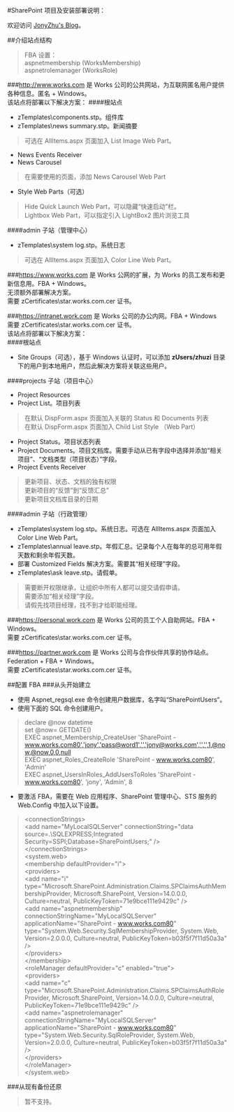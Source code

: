 ﻿#SharePoint 项目及安装部署说明：


欢迎访问 [JonyZhu's Blog](http://www.cnblogs.com/jonyzhu)。


##介绍站点结构

> FBA 设置：  
> aspnetmembership (WorksMembership)  
> aspnetrolemanager (WorksRole)  

###http://www.works.com 
是 Works 公司的公共网站，为互联网匿名用户提供各种信息。匿名 + Windows。  
该站点将部署以下解决方案：
####根站点
* zTemplates\components.stp。组件库
* zTemplates\news summary.stp。新闻摘要  


> 可选在 AllItems.aspx 页面加入 List Image Web Part。  


* News Events Receiver
* News Carousel  


> 在需要使用的页面，添加 News Carousel Web Part


* Style Web Parts（可选）


> Hide Quick Launch Web Part，可以隐藏“快速启动”栏。  
> Lightbox Web Part，可以指定引入 LightBox2 图片浏览工具


####admin 子站（管理中心）
* zTemplates\system log.stp。系统日志   

> 可选在 AllItems.aspx 页面加入 Color Line Web Part。  


###https://www.works.com 
是 Works 公网的扩展，为 Works 的员工发布和更新信息用。FBA + Windows。  
无须额外部署解决方案。  
需要 zCertificates\star.works.com.cer 证书。


###https://intranet.work.com 
是 Works 公司的办公内网。FBA + Windows  
需要 zCertificates\star.works.com.cer 证书。  
该站点将部署以下解决方案：  
####根站点
* Site Groups（可选），基于 Windows 认证时，可以添加 **zUsers/zhuzi** 目录下的用户到本地用户，然后此解决方案将关联这些用户。


####projects 子站（项目中心）
* Project Resources
* Project List。项目列表  

> 在默认 DispForm.aspx 页面加入关联的 Status 和 Documents 列表  
> 在默认 DispForm.aspx 页面加入 Child List Style （Web Part）  

* Project Status。项目状态列表
* Project Documents。项目文档库。需要手动从已有字段中选择并添加“相关项目”、“文档类型（项目状态）”字段。
* Project Events Receiver  

> 更新项目、状态、文档的独有权限  
> 更新项目的“反馈”到“反馈汇总”  
> 更新项目文档库目录的日期


####admin 子站（行政管理）
* zTemplates\system log.stp。系统日志。可选在 AllItems.aspx 页面加入 Color Line Web Part。
* zTemplates\annual leave.stp。年假汇总。记录每个人在每年的总可用年假天数和剩余年假天数。
* 部署 Customized Fields 解决方案。需要其“相关经理”字段。
* zTemplates\ask leave.stp。请假单。

> 需要断开权限继承，让组织中所有人都可以提交请假申请。  
> 需要添加“相关经理”字段。  
> 请假先找项目经理，找不到才给职能经理。


###https://personal.work.com 
是 Works 公司的员工个人自助网站。FBA + Windows。  
需要 zCertificates\star.works.com.cer 证书。


###https://partner.work.com 
是 Works 公司与合作伙伴共享的协作站点。Federation + FBA + Windows。  
需要 zCertificates\star.works.com.cer 证书。



##配置 FBA
###从头开始建立
* 使用 Aspnet_regsql.exe 命令创建用户数据库，名字叫“SharePointUsers”。
* 使用下面的 SQL 命令创建用户。  


> declare @now datetime  
> set @now= GETDATE()  
> EXEC aspnet_Membership_CreateUser 'SharePoint - www.works.com80','jony','pass@word1','','jony@works.com','','',1,@now,@now,0,0,null  
> EXEC aspnet_Roles_CreateRole 'SharePoint - www.works.com80', 'Admin'   
> EXEC aspnet_UsersInRoles_AddUsersToRoles 'SharePoint - www.works.com80', 'jony', 'Admin', 8   


* 要激活 FBA，需要在 Web 应用程序、SharePoint 管理中心、STS 服务的 Web.Config 中加入以下设置。  


> &lt;connectionStrings&gt;  
> 	&lt;add name="MyLocalSQLServer" connectionString="data source=.\SQLEXPRESS;Integrated Security=SSPI;Database=SharePointUsers;" /&gt;  
> &lt;/connectionStrings&gt;  
> &lt;system.web&gt;  
> 	&lt;membership defaultProvider="i"&gt;  
> 		&lt;providers&gt;  
> 			&lt;add name="i" type="Microsoft.SharePoint.Administration.Claims.SPClaimsAuthMembershipProvider, Microsoft.SharePoint, Version=14.0.0.0, Culture=neutral, PublicKeyToken=71e9bce111e9429c" /&gt;  
> 			&lt;add name="aspnetmembership" connectionStringName="MyLocalSQLServer" applicationName="SharePoint - www.works.com80" type="System.Web.Security.SqlMembershipProvider, System.Web, Version=2.0.0.0, Culture=neutral, PublicKeyToken=b03f5f7f11d50a3a" /&gt;		  
> 		&lt;/providers&gt;  
> 	&lt;/membership&gt;  
> 	&lt;roleManager defaultProvider="c" enabled="true"&gt;  
> 		&lt;providers&gt;  
> 			&lt;add name="c" type="Microsoft.SharePoint.Administration.Claims.SPClaimsAuthRoleProvider, Microsoft.SharePoint, Version=14.0.0.0, Culture=neutral, PublicKeyToken=71e9bce111e9429c" /&gt;  
> 			&lt;add name="aspnetrolemanager" connectionStringName="MyLocalSQLServer" applicationName="SharePoint - www.works.com80" type="System.Web.Security.SqlRoleProvider, System.Web, Version=2.0.0.0, Culture=neutral, PublicKeyToken=b03f5f7f11d50a3a" /&gt;		  
> 		&lt;/providers&gt;  
> 	&lt;/roleManager&gt;  
> &lt;/system.web&gt;  


###从现有备份还原
> 暂不支持。
